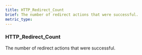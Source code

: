 ```yaml
---
title: HTTP_Redirect_Count
brief: The number of redirect actions that were successful.
metric_type:
---
```

### HTTP_Redirect_Count

The number of redirect actions that were successful.
